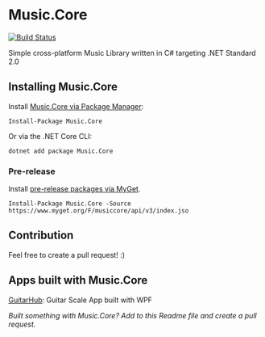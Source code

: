 # Music.Core

[![Build Status](https://dev.azure.com/FrediMachado/Music.Core/_apis/build/status/Music.Core-CI?branchName=master)](https://dev.azure.com/FrediMachado/Music.Core/_build/latest?definitionId=8&branchName=master)

Simple cross-platform Music Library written in C# targeting .NET Standard 2.0

## Installing Music.Core

Install [Music.Core via Package Manager](https://www.nuget.org/packages/Music.Core):

    Install-Package Music.Core

Or via the .NET Core CLI:

    dotnet add package Music.Core

### Pre-release
Install [pre-release packages via MyGet](https://www.nuget.org/packages/Music.Core).

    Install-Package Music.Core -Source https://www.myget.org/F/musiccore/api/v3/index.jso

## Contribution
Feel free to create a pull request! :)

## Apps built with Music.Core

[GuitarHub](https://github.com/fredimachado/GuitarHub): Guitar Scale App built with WPF

_Built something with Music.Core? Add to this Readme file and create a pull request._

